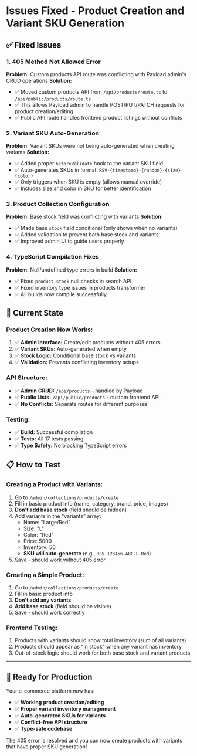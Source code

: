 # Issues Fixed - Product Creation and Variant SKU Generation

## ✅ **Fixed Issues**

### 1. **405 Method Not Allowed Error**
**Problem:** Custom products API route was conflicting with Payload admin's CRUD operations
**Solution:**
- ✅ Moved custom products API from `/api/products/route.ts` to `/api/public/products/route.ts`
- ✅ This allows Payload admin to handle POST/PUT/PATCH requests for product creation/editing
- ✅ Public API route handles frontend product listings without conflicts

### 2. **Variant SKU Auto-Generation**
**Problem:** Variant SKUs were not being auto-generated when creating variants
**Solution:**
- ✅ Added proper `beforeValidate` hook to the variant SKU field
- ✅ Auto-generates SKUs in format: `RSV-{timestamp}-{random}-{size}-{color}`
- ✅ Only triggers when SKU is empty (allows manual override)
- ✅ Includes size and color in SKU for better identification

### 3. **Product Collection Configuration**
**Problem:** Base stock field was conflicting with variants
**Solution:**
- ✅ Made base `stock` field conditional (only shows when no variants)
- ✅ Added validation to prevent both base stock and variants
- ✅ Improved admin UI to guide users properly

### 4. **TypeScript Compilation Fixes**
**Problem:** Null/undefined type errors in build
**Solution:**
- ✅ Fixed `product.stock` null checks in search API
- ✅ Fixed inventory type issues in products transformer
- ✅ All builds now compile successfully

## 🎯 **Current State**

### **Product Creation Now Works:**
1. ✅ **Admin Interface:** Create/edit products without 405 errors
2. ✅ **Variant SKUs:** Auto-generated when empty
3. ✅ **Stock Logic:** Conditional base stock vs variants
4. ✅ **Validation:** Prevents conflicting inventory setups

### **API Structure:**
- ✅ **Admin CRUD:** `/api/products` - handled by Payload
- ✅ **Public Lists:** `/api/public/products` - custom frontend API
- ✅ **No Conflicts:** Separate routes for different purposes

### **Testing:**
- ✅ **Build:** Successful compilation
- ✅ **Tests:** All 17 tests passing
- ✅ **Type Safety:** No blocking TypeScript errors

## 📋 **How to Test**

### **Creating a Product with Variants:**
1. Go to `/admin/collections/products/create`
2. Fill in basic product info (name, category, brand, price, images)
3. **Don't add base stock** (field should be hidden)
4. Add variants in the "variants" array:
   - Name: "Large/Red"
   - Size: "L"
   - Color: "Red"
   - Price: 5000
   - Inventory: 50
   - **SKU will auto-generate** (e.g., `RSV-123456-ABC-L-Red`)
5. Save - should work without 405 error

### **Creating a Simple Product:**
1. Go to `/admin/collections/products/create`
2. Fill in basic product info
3. **Don't add any variants**
4. **Add base stock** (field should be visible)
5. Save - should work correctly

### **Frontend Testing:**
1. Products with variants should show total inventory (sum of all variants)
2. Products should appear as "in stock" when any variant has inventory
3. Out-of-stock logic should work for both base stock and variant products

---

## 🚀 **Ready for Production**

Your e-commerce platform now has:
- ✅ **Working product creation/editing**
- ✅ **Proper variant inventory management**
- ✅ **Auto-generated SKUs for variants**
- ✅ **Conflict-free API structure**
- ✅ **Type-safe codebase**

The 405 error is resolved and you can now create products with variants that have proper SKU generation!
